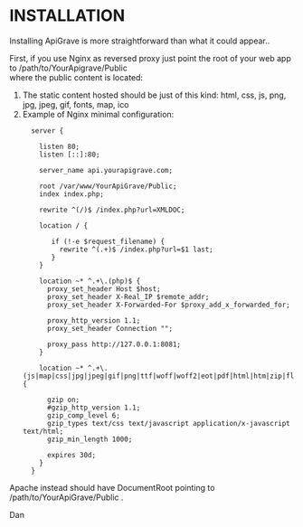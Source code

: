 # INSTALLATION
   
  Installing ApiGrave is more straightforward than what it could appear..   
  
  First, if you use Nginx as reversed proxy just point the root of your web app to /path/to/YourApigrave/Public   
  where the public content is located:
  
  <ol>  
  <li>The static content hosted should be just of this kind: html, css, js, png, jpg, jpeg, gif, fonts, map, ico</li>   
  <li>Example of Nginx minimal configuration:
     
      server {   
     
        listen 80;
        listen [::]:80;
    
        server_name api.yourapigrave.com;
     
        root /var/www/YourApiGrave/Public;
        index index.php; 
       
        rewrite ^(/)$ /index.php?url=XMLDOC;
       
        location / {     
           
           if (!-e $request_filename) {
             rewrite ^(.+)$ /index.php?url=$1 last;
           }
        }
     
        location ~* ^.+\.(php)$ {     
          proxy_set_header Host $host;     
          proxy_set_header X-Real_IP $remote_addr;     
          proxy_set_header X-Forwarded-For $proxy_add_x_forwarded_for;    
         
          proxy_http_version 1.1;     
          proxy_set_header Connection "";     
        
          proxy_pass http://127.0.0.1:8081;        
        }
        
        location ~* ^.+\.(js|map|css|jpg|jpeg|gif|png|ttf|woff|woff2|eot|pdf|html|htm|zip|flv|swf|ico|xml|txt|wav|mp3)$ {
     
          gzip on;
          #gzip_http_version 1.1;
          gzip_comp_level 6;
          gzip_types text/css text/javascript application/x-javascript text/html;
          gzip_min_length 1000;

          expires 30d;
        }      
      }     
     
     
  </li>
  </ol>  
  
  Apache instead should have DocumentRoot pointing to /path/to/YourApiGrave/Public .   
  
  Dan
